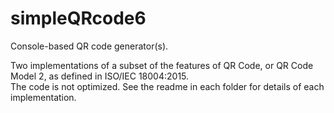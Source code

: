 # simpleQRcode6
Console-based QR code generator(s).  

Two implementations of a subset of the features of QR Code, or QR Code Model 2, as defined in ISO/IEC 18004:2015.  
The code is not optimized. See the readme in each folder for details of each implementation.
